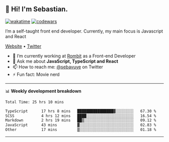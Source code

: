 ## 👋 Hi! I'm Sebastian.

[![wakatime](https://wakatime.com/badge/user/df0036c6-328a-4a39-be9b-e49417ed22a1.svg)](https://wakatime.com/@df0036c6-328a-4a39-be9b-e49417ed22a1)
[![codewars](https://www.codewars.com/users/sebavuye/badges/small)](https://www.codewars.com/users/sebavuye)

I’m a self-taught front end developer. Currently, my main focus is Javascript and React

[Website](https://sebastianvuye.be) • [Twitter](https://twitter.com/sebavuye)

- 🔭 I’m currently working at [Rombit](https://rombit.com/) as a Front-end Developer
- 💬 Ask me about **JavaScript, TypeScript and React**
- 📫 How to reach me: [@sebavuye](https://twitter.com/sebavuye) on Twitter
- ⚡ Fun fact: Movie nerd

-------

📊 **Weekly development breakdown**

<!--START_SECTION:waka-->

```txt
Total Time: 25 hrs 10 mins

TypeScript      17 hrs 8 mins   ████████████████▓░░░░░░░░   67.30 %
SCSS            4 hrs 12 mins   ████░░░░░░░░░░░░░░░░░░░░░   16.54 %
Markdown        2 hrs 19 mins   ██▒░░░░░░░░░░░░░░░░░░░░░░   09.12 %
JavaScript      43 mins         ▓░░░░░░░░░░░░░░░░░░░░░░░░   02.83 %
Other           17 mins         ▒░░░░░░░░░░░░░░░░░░░░░░░░   01.18 %
```

<!--END_SECTION:waka-->
-------
